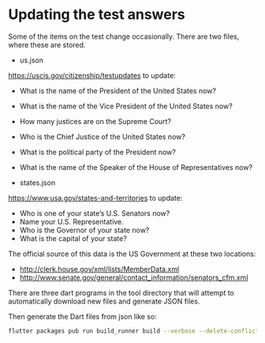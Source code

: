 # Updating the test answers

Some of the items on the test change occasionally.  There are two files, where these are stored.

* us.json

<https://uscis.gov/citizenship/testupdates> to update:

* What is the name of the President of the United States now?
* What is the name of the Vice President of the United States now?
* How many justices are on the Supreme Court?
* Who is the Chief Justice of the United States now?
* What is the political party of the President now?
* What is the name of the Speaker of the House of Representatives now?

* states.json

<https://www.usa.gov/states-and-territories> to update:

* Who is one of your state’s U.S. Senators now?
* Name your U.S. Representative.
* Who is the Governor of your state now?
* What is the capital of your state?

The official source of this data is the US Government at these two locations:

* <http://clerk.house.gov/xml/lists/MemberData.xml>
* <http://www.senate.gov/general/contact_information/senators_cfm.xml>

There are three dart programs in the tool directory that will attempt to
automatically download new files and generate JSON files.

Then generate the Dart files from json like so:

```bash
flutter packages pub run build_runner build --verbose --delete-conflicting-outputs
```
